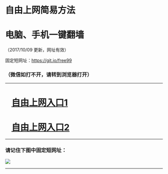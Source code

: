 ﻿# 自由上网简易方法

# 电脑、手机一键翻墙

（2017/10/09 更新，网址有效）

固定短网址：https://git.io/free99

### （微信如打不开，请转到浏览器打开）


***





# &nbsp;&nbsp; <a href="http://ft31832290.fwq-tz-1001.info/fwqtz01.html?t=100900129494 " target="_blank">自由上网入口1</a>
# &nbsp;&nbsp; <a href="http://ft2953814886.fwq-tz-1002.info/fwqtz02.html?t=10090016224 " target="_blank">自由上网入口2</a>
***

### 请记住下图中固定短网址：

<img src="https://s3-us-west-2.amazonaws.com/fwq-1001/yjfq-20170905okok.png" /> 


***

